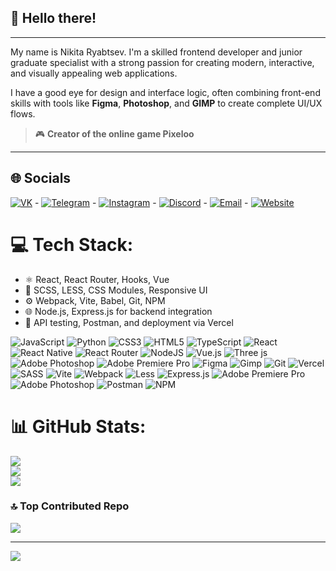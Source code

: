 ## 👋 Hello there!

---

My name is Nikita Ryabtsev. I'm a skilled frontend developer and junior graduate specialist with a strong passion for creating modern, interactive, and visually appealing web applications.

I have a good eye for design and interface logic, often combining front-end skills with tools like **Figma**, **Photoshop**, and **GIMP** to create complete UI/UX flows.

> 🎮 **Creator of the online game Pixeloo**

---

## 🌐 Socials

[![VK](https://img.shields.io/badge/VK-%231877F2.svg?style=flat-square&logo=vk&logoColor=white)](https://vk.com/s3ksnepredlagatmoguneotkazatsa) - [![Telegram](https://img.shields.io/badge/Telegram-2CA5E0?style=flat-square&logo=telegram&logoColor=white)](https://t.me/NikitaRyabtsev) - [![Instagram](https://img.shields.io/badge/Instagram-E4405F?style=flat-square&logo=instagram&logoColor=white)](https://www.instagram.com/nikita__ryabtsev__/) - [![Discord](https://img.shields.io/badge/Discord-5865F2?style=flat-square&logo=discord&logoColor=white)](https://discord.com/users/696456511727075348) - [![Email](https://img.shields.io/badge/Gmail-D14836?style=flat-square&logo=gmail&logoColor=white)](mailto:nekit100118@gmail.com) - [![Website](https://img.shields.io/badge/Portfolio-000000?style=flat-square&logo=About.me&logoColor=white)](https://portfolio-website-pied-eight.vercel.app/)

# 💻 Tech Stack:
- ⚛️ React, React Router, Hooks, Vue
- 🎨 SCSS, LESS, CSS Modules, Responsive UI  
- ⚙️ Webpack, Vite, Babel, Git, NPM  
- 🌐 Node.js, Express.js for backend integration  
- 🧪 API testing, Postman, and deployment via Vercel
  
![JavaScript](https://img.shields.io/badge/javascript-%23323330.svg?style=for-the-badge&logo=javascript&logoColor=%23F7DF1E) ![Python](https://img.shields.io/badge/python-3670A0?style=for-the-badge&logo=python&logoColor=ffdd54) ![CSS3](https://img.shields.io/badge/css3-%231572B6.svg?style=for-the-badge&logo=css3&logoColor=white) ![HTML5](https://img.shields.io/badge/html5-%23E34F26.svg?style=for-the-badge&logo=html5&logoColor=white) ![TypeScript](https://img.shields.io/badge/typescript-%23007ACC.svg?style=for-the-badge&logo=typescript&logoColor=white) ![React](https://img.shields.io/badge/react-%2320232a.svg?style=for-the-badge&logo=react&logoColor=%2361DAFB) ![React Native](https://img.shields.io/badge/react_native-%2320232a.svg?style=for-the-badge&logo=react&logoColor=%2361DAFB) ![React Router](https://img.shields.io/badge/React_Router-CA4245?style=for-the-badge&logo=react-router&logoColor=white) ![NodeJS](https://img.shields.io/badge/node.js-6DA55F?style=for-the-badge&logo=node.js&logoColor=white) ![Vue.js](https://img.shields.io/badge/vue.js-%2335495e.svg?style=for-the-badge&logo=vuedotjs&logoColor=%234FC08D) ![Three js](https://img.shields.io/badge/threejs-black?style=for-the-badge&logo=three.js&logoColor=white) ![Adobe Photoshop](https://img.shields.io/badge/adobe%20photoshop-%2331A8FF.svg?style=for-the-badge&logo=adobe%20photoshop&logoColor=white) ![Adobe Premiere Pro](https://img.shields.io/badge/Adobe%20Premiere%20Pro-9999FF.svg?style=for-the-badge&logo=Adobe%20Premiere%20Pro&logoColor=white) ![Figma](https://img.shields.io/badge/figma-%23F24E1E.svg?style=for-the-badge&logo=figma&logoColor=white) ![Gimp](https://img.shields.io/badge/Gimp-657D8B?style=for-the-badge&logo=gimp&logoColor=FFFFFF) ![Git](https://img.shields.io/badge/git-%23F05033.svg?style=for-the-badge&logo=git&logoColor=white) ![Vercel](https://img.shields.io/badge/vercel-%23000000.svg?style=for-the-badge&logo=vercel&logoColor=white) ![SASS](https://img.shields.io/badge/SASS-hotpink.svg?style=for-the-badge&logo=SASS&logoColor=white) ![Vite](https://img.shields.io/badge/vite-%23646CFF.svg?style=for-the-badge&logo=vite&logoColor=white) ![Webpack](https://img.shields.io/badge/webpack-%238DD6F9.svg?style=for-the-badge&logo=webpack&logoColor=black) ![Less](https://img.shields.io/badge/less-2B4C80?style=for-the-badge&logo=less&logoColor=white) ![Express.js](https://img.shields.io/badge/express.js-%23404d59.svg?style=for-the-badge&logo=express&logoColor=%2361DAFB) ![Adobe Premiere Pro](https://img.shields.io/badge/Adobe%20Premiere%20Pro-9999FF.svg?style=for-the-badge&logo=Adobe%20Premiere%20Pro&logoColor=white) ![Adobe Photoshop](https://img.shields.io/badge/adobe%20photoshop-%2331A8FF.svg?style=for-the-badge&logo=adobe%20photoshop&logoColor=white) ![Postman](https://img.shields.io/badge/Postman-FF6C37?style=for-the-badge&logo=postman&logoColor=white) ![NPM](https://img.shields.io/badge/NPM-%23CB3837.svg?style=for-the-badge&logo=npm&logoColor=white)
# 📊 GitHub Stats:
![](https://github-readme-stats.vercel.app/api?username=NikitaRyabtsev2004&theme=ambient_gradient&hide_border=false&include_all_commits=true&count_private=false)<br/>
![](https://nirzak-streak-stats.vercel.app/?user=NikitaRyabtsev2004&theme=ambient_gradient&hide_border=false)<br/>
![](https://github-readme-stats.vercel.app/api/top-langs/?username=NikitaRyabtsev2004&theme=ambient_gradient&hide_border=false&include_all_commits=true&count_private=false&layout=compact)

### 🔝 Top Contributed Repo
![](https://github-contributor-stats.vercel.app/api?username=NikitaRyabtsev2004&limit=5&theme=ambient_gradient&combine_all_yearly_contributions=true)

---
[![](https://visitcount.itsvg.in/api?id=NikitaRyabtsev2004&icon=0&color=13)](https://visitcount.itsvg.in)

<!-- Proudly created with GPRM ( https://gprm.itsvg.in ) -->
